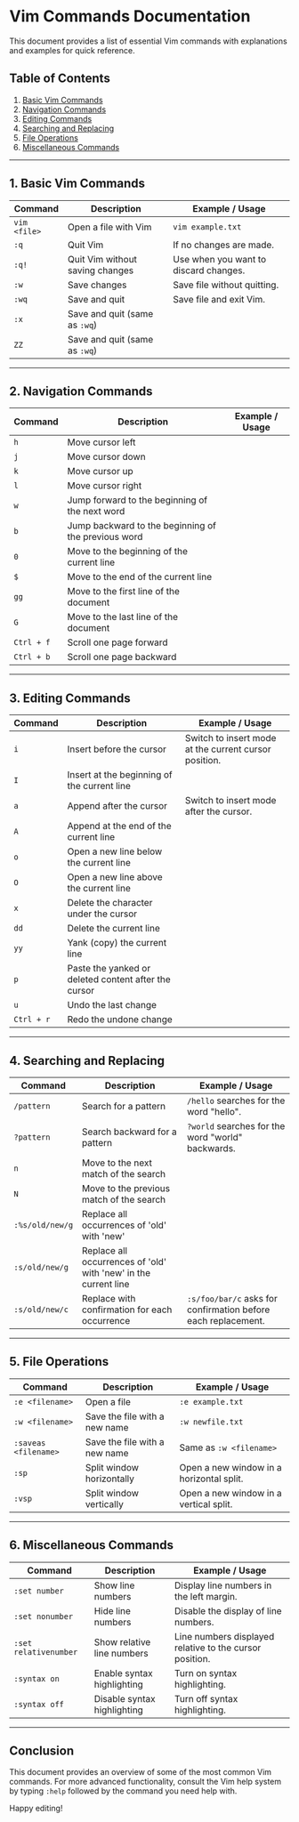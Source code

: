 # Vim Commands Documentation

This document provides a list of essential Vim commands with explanations and examples for quick reference.

## Table of Contents
1. [Basic Vim Commands](#basic-vim-commands)
2. [Navigation Commands](#navigation-commands)
3. [Editing Commands](#editing-commands)
4. [Searching and Replacing](#searching-and-replacing)
5. [File Operations](#file-operations)
6. [Miscellaneous Commands](#miscellaneous-commands)

---

## 1. Basic Vim Commands

| Command         | Description                               | Example / Usage                              |
|-----------------|-------------------------------------------|----------------------------------------------|
| `vim <file>`    | Open a file with Vim                      | `vim example.txt`                            |
| `:q`            | Quit Vim                                  | If no changes are made.                      |
| `:q!`           | Quit Vim without saving changes           | Use when you want to discard changes.        |
| `:w`            | Save changes                              | Save file without quitting.                  |
| `:wq`           | Save and quit                             | Save file and exit Vim.                      |
| `:x`            | Save and quit (same as `:wq`)              |                                              |
| `ZZ`            | Save and quit (same as `:wq`)              |                                              |

---

## 2. Navigation Commands

| Command         | Description                               | Example / Usage                              |
|-----------------|-------------------------------------------|----------------------------------------------|
| `h`             | Move cursor left                          |                                              |
| `j`             | Move cursor down                          |                                              |
| `k`             | Move cursor up                            |                                              |
| `l`             | Move cursor right                         |                                              |
| `w`             | Jump forward to the beginning of the next word |                                          |
| `b`             | Jump backward to the beginning of the previous word |                                     |
| `0`             | Move to the beginning of the current line  |                                              |
| `$`             | Move to the end of the current line        |                                              |
| `gg`            | Move to the first line of the document     |                                              |
| `G`             | Move to the last line of the document      |                                              |
| `Ctrl + f`      | Scroll one page forward                    |                                              |
| `Ctrl + b`      | Scroll one page backward                   |                                              |

---

## 3. Editing Commands

| Command         | Description                               | Example / Usage                              |
|-----------------|-------------------------------------------|----------------------------------------------|
| `i`             | Insert before the cursor                  | Switch to insert mode at the current cursor position. |
| `I`             | Insert at the beginning of the current line |                                          |
| `a`             | Append after the cursor                    | Switch to insert mode after the cursor.       |
| `A`             | Append at the end of the current line      |                                          |
| `o`             | Open a new line below the current line     |                                          |
| `O`             | Open a new line above the current line     |                                          |
| `x`             | Delete the character under the cursor     |                                          |
| `dd`            | Delete the current line                   |                                          |
| `yy`            | Yank (copy) the current line              |                                          |
| `p`             | Paste the yanked or deleted content after the cursor |                                    |
| `u`             | Undo the last change                      |                                          |
| `Ctrl + r`      | Redo the undone change                    |                                          |

---

## 4. Searching and Replacing

| Command         | Description                               | Example / Usage                              |
|-----------------|-------------------------------------------|----------------------------------------------|
| `/pattern`      | Search for a pattern                      | `/hello` searches for the word "hello".      |
| `?pattern`      | Search backward for a pattern             | `?world` searches for the word "world" backwards. |
| `n`             | Move to the next match of the search      |                                              |
| `N`             | Move to the previous match of the search  |                                              |
| `:%s/old/new/g` | Replace all occurrences of 'old' with 'new' |                                           |
| `:s/old/new/g`  | Replace all occurrences of 'old' with 'new' in the current line |                        |
| `:s/old/new/c`  | Replace with confirmation for each occurrence | `:s/foo/bar/c` asks for confirmation before each replacement. |

---

## 5. File Operations

| Command         | Description                               | Example / Usage                              |
|-----------------|-------------------------------------------|----------------------------------------------|
| `:e <filename>` | Open a file                              | `:e example.txt`                             |
| `:w <filename>` | Save the file with a new name             | `:w newfile.txt`                             |
| `:saveas <filename>` | Save the file with a new name        | Same as `:w <filename>`                      |
| `:sp`           | Split window horizontally                 | Open a new window in a horizontal split.     |
| `:vsp`          | Split window vertically                   | Open a new window in a vertical split.       |

---

## 6. Miscellaneous Commands

| Command         | Description                               | Example / Usage                              |
|-----------------|-------------------------------------------|----------------------------------------------|
| `:set number`   | Show line numbers                         | Display line numbers in the left margin.     |
| `:set nonumber` | Hide line numbers                         | Disable the display of line numbers.         |
| `:set relativenumber` | Show relative line numbers          | Line numbers displayed relative to the cursor position. |
| `:syntax on`    | Enable syntax highlighting                | Turn on syntax highlighting.                 |
| `:syntax off`   | Disable syntax highlighting               | Turn off syntax highlighting.                |

---

## Conclusion

This document provides an overview of some of the most common Vim commands. For more advanced functionality, consult the Vim help system by typing `:help` followed by the command you need help with.

Happy editing!

